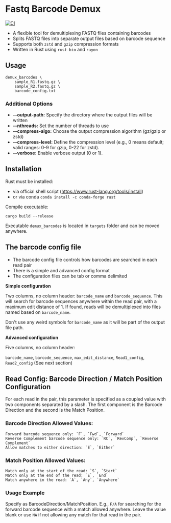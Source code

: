 # Fastq Barcode Demux

[![CI](https://github.com/traversc/fastq_barcode_demux/actions/workflows/ci.yml/badge.svg)](https://github.com/traversc/fastq_barcode_demux/actions/workflows/ci.yml)


- A flexible tool for demultiplexing FASTQ files containing barcodes
- Splits FASTQ files into separate output files based on barcode sequence
- Supports both `zstd` and `gzip` compression formats
- Written in Rust using `rust-bio` and `rayon`

## Usage

```
demux_barcodes \
    sample_R1.fastq.gz \
    sample_R2.fastq.gz \
    barcode_config.txt
```

### Additional Options
- **--output-path:** Specify the directory where the output files will be written
- **--nthreads:** Set the number of threads to use
- **--compress-algo:** Choose the output compression algorithm (gz/gzip or zstd)
- **--compress-level:** Define the compression level (e.g., 0 means default; valid ranges: 0-9 for gzip, 0-22 for zstd).
- **--verbose:** Enable verbose output (0 or 1).

## Installation

Rust must be installed:
- via official shell script (https://www.rust-lang.org/tools/install)
- or via conda `conda install -c conda-forge rust`

Compile executable:
```
cargo build --release
```

Executable `demux_barcodes` is located in `targets` folder and can be moved anywhere. 

## The barcode config file

- The barcode config file controls how barcodes are searched in each read pair
- There is a simple and advanced config format
- The configuration files can be tab or comma delimited

**Simple configuration**

Two columns, no column header: `barcode_name` and `barcode_sequence`. This will search for barcode sequences anywhere within the read pair, with a maximum edit distance of 1. If found, reads will be demultiplexed into files named based on `barcode_name`.

Don't use any weird symbols for `barcode_name` as it will be part of the output file path.

**Advanced configuration**

Five columns, no column header:

`barcode_name`, `barcode_sequence`, `max_edit_distance`, `Read1_config`, `Read2_config` (See next section)

## Read Config: Barcode Direction / Match Position Configuration

For each read in the pair, this parameter is specified as a coupled value with two components separated by a slash. The first component is the Barcode Direction and the second is the Match Position.

### Barcode Direction Allowed Values:

    Forward barcode sequence only: `F`, `Fwd`, `Forward`
    Reverse Complement barcode sequence only: `RC`, `RevComp`, `Reverse Complement`
    Allow matches to either direction: `E`, `Either`

### Match Position Allowed Values:

    Match only at the start of the read: `S`, `Start`
    Match only at the end of the read: `E`, `End`
    Match anywhere in the read: `A`, `Any`, `Anywhere`

### Usage Example
Specify as BarcodeDirection/MatchPosition. E.g., `F/A` for searching for the forward barcode sequence with a match allowed anywhere. Leave the value blank or use `NA` if not allowing any match for that read in the pair.
